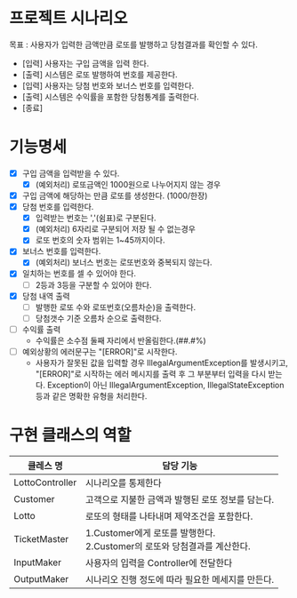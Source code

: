 # 프로젝트 시나리오
목표 : 사용자가 입력한 금액만큼 로또를 발행하고 당첨결과를 확인할 수 있다.
- [입력] 사용자는 구입 금액을 입력 한다.
- [출력] 시스템은 로또 발행하여 번호를 제공한다.
- [입력] 사용자는 당첨 번호와 보너스 번호를 입력한다.
- [출력] 시스템은 수익률을 포함한 당첨통계를 출력한다.
- [종료]

# 기능명세
- [x] 구입 금액을 입력받을 수 있다.
  - [x] (예외처리) 로또금액인 1000원으로 나누어지지 않는 경우
- [x] 구입 금액에 해당하는 만큼 로또를 생성한다. (1000/한장) 
- [x] 당첨 번호를 입력한다.
  - [x] 입력받는 번호는 ','(쉼표)로 구분된다.
  - [x] (예외처리) 6자리로 구분되어 저장 될 수 없는경우 
  - [x] 로또 번호의 숫자 범위는 1~45까지이다.
- [x] 보너스 번호를 입력한다. 
  - [x] (예외처리) 보너스 번호는 로또번호와 중복되지 않는다. 
- [x] 일치하는 번호를 셀 수 있어야 한다.
  - [ ] 2등과 3등을 구분할 수 있어야 한다.
- [x] 당첨 내역 출력
  - [ ] 발행한 로또 수와 로또번호(오름차순)을 출력한다. 
  - [ ] 당첨갯수 기준 오름차 순으로 출력한다.
- [ ] 수익률 출력
  - 수익률은 소수점 둘째 자리에서 반올림한다.(##.#%)  
- [ ] 예외상황의 에러문구는 "[ERROR]"로 시작한다.
    - 사용자가 잘못된 값을 입력할 경우 IllegalArgumentException를 발생시키고, "[ERROR]"로 시작하는 에러 메시지를 출력 후 그 부분부터 입력을 다시 받는다.
      Exception이 아닌 IllegalArgumentException, IllegalStateException 등과 같은 명확한 유형을 처리한다.

# 구현 클래스의 역할

| 클레스 명             | 담당 기능                                                      |
|-------------------|------------------------------------------------------------|
| LottoController   | 시나리오를 통제한다                                                 |
| Customer          | 고객으로 지불한 금액과 발행된 로또 정보를 담는다.                               |
| Lotto             | 로또의 형태를 나타내며 제약조건을 포함한다.                                   |
| TicketMaster      | 1.Customer에게 로또를 발행한다.<br>2.Customer의 로또와 당첨결과를 계산한다.</br> |
| InputMaker        | 사용자의 입력을 Controller에 전달한다                                  |
| OutputMaker       | 시나리오 진행 정도에 따라 필요한 메세지를 만든다.                               |
